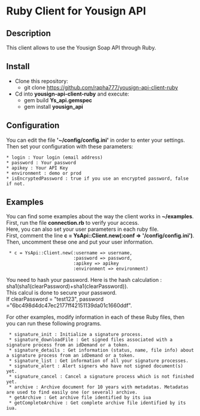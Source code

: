 # Ruby Client for Yousign API

## Description

This client allows to use the Yousign Soap API through Ruby.

## Install

+ Clone this repository:  
    * git clone https://github.com/rapha777/yousign-api-client-ruby
+ Cd into **yousign-api-client-ruby** and execute:  
    * gem build **Ys_api.gemspec**
    * gem install **yousign_api**

## Configuration
You can edit the file **'~/config/config.ini'** in order to enter your settings.  
Then set your configuration with these parameters:

    * login : Your login (email address)
    * password : Your password
    * apikey : Your API Key 
    * environment : demo or prod
    * isEncryptedPassword : true if you use an encrypted password, false if not.    

## Examples
You can find some examples about the way the client works in **~/examples**.  
First, run the file **connection.rb** to verify your access.  
Here, you can also set your user parameters in each ruby file.  
First, comment the line **c = YsApi::Client.new(:conf => '/config/config.ini')**.   
Then, uncomment these one and put your user information.  

     * c = YsApi::Client.new(:username => username,
                             :password => password,
                             :apikey => apikey
                             :environment => environment)
     
You need to hash your password. 
Here is the hash calculation : sha1(sha1(clearPassword)+sha1(clearPassword)).  
This calcul is done to secure your password.   
If clearPassword = "test123", password ="6bc498d4dc47ec2177ff42151139da01c1660ddf". 

For other examples, modify information in each of these Ruby files, then you can run these following programs.
  
     * signature_init : Initialize a signature process.
     * signature_downloadFile : Get signed files associated with a signature process from an idDemand or a token.
     * signature_details : Get information (status, name, file info) about a signature process from an idDemand or a token.
     * signature_list : Get information of all your signature processes.
     * signature_alert : Alert signers who have not signed document(s) yet.
     * signature_cancel : Cancel a signature process which is not finished yet.
     * archive : Archive document for 10 years with metadatas. Metadatas are used to find easily one (or several) archive.
     * getArchive : Get archive file identified by its iua
     * getCompleteArchive : Get complete archive file identified by its iua.
